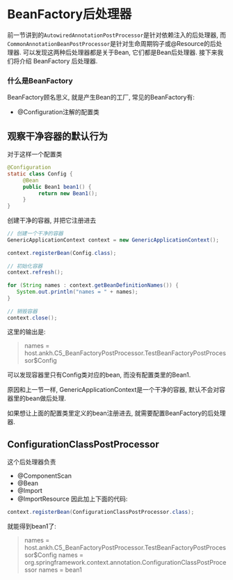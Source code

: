 # BeanFactory后处理器
前一节讲到的`AutowiredAnnotationPostProcessor`是针对依赖注入的后处理器, 而`CommonAnnotationBeanPostProcessor`是针对生命周期钩子或@Resource的后处理器. 可以发现这两种后处理器都是关于Bean, 它们都是Bean后处理器. 接下来我们将介绍 BeanFactory 后处理器.

### 什么是BeanFactory
BeanFactory顾名思义, 就是产生Bean的工厂, 常见的BeanFactory有:
- @Configuration注解的配置类


## 观察干净容器的默认行为
对于这样一个配置类
```java
@Configuration  
static class Config {  
	 @Bean  
	 public Bean1 bean1() {  
	      return new Bean1();  
	 }  
}
```
创建干净的容器, 并把它注册进去
```java
// 创建一个干净的容器  
GenericApplicationContext context = new GenericApplicationContext();  
  
context.registerBean(Config.class);  
  
// 初始化容器  
context.refresh();  
  
for (String names : context.getBeanDefinitionNames()) {  
   System.out.println("names = " + names);  
}  
  
// 销毁容器  
context.close();
```
这里的输出是:
>names = host.ankh.C5_BeanFactoryPostProcessor.TestBeanFactoryPostProcessor$Config

可以发现容器里只有Config类对应的bean, 而没有配置类里的Bean1.

原因和上一节一样, GenericApplicationContext是一个干净的容器, 默认不会对容器里的bean做后处理.

如果想让上面的配置类里定义的bean注册进去, 就需要配置BeanFactory的后处理器.

## ConfigurationClassPostProcessor
这个后处理器负责
- @ComponentScan
- @Bean
- @Import
- @ImportResource
因此加上下面的代码:
```java
context.registerBean(ConfigurationClassPostProcessor.class);
```
就能得到bean1了:
>names = host.ankh.C5_BeanFactoryPostProcessor.TestBeanFactoryPostProcessor$Config
names = org.springframework.context.annotation.ConfigurationClassPostProcessor
names = bean1

